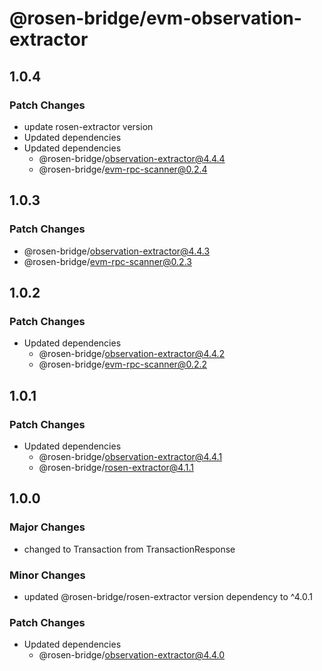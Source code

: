 # @rosen-bridge/evm-observation-extractor

## 1.0.4

### Patch Changes

- update rosen-extractor version
- Updated dependencies
- Updated dependencies
  - @rosen-bridge/observation-extractor@4.4.4
  - @rosen-bridge/evm-rpc-scanner@0.2.4

## 1.0.3

### Patch Changes

- @rosen-bridge/observation-extractor@4.4.3
- @rosen-bridge/evm-rpc-scanner@0.2.3

## 1.0.2

### Patch Changes

- Updated dependencies
  - @rosen-bridge/observation-extractor@4.4.2
  - @rosen-bridge/evm-rpc-scanner@0.2.2

## 1.0.1

### Patch Changes

- Updated dependencies
  - @rosen-bridge/observation-extractor@4.4.1
  - @rosen-bridge/rosen-extractor@4.1.1

## 1.0.0

### Major Changes

- changed to Transaction from TransactionResponse

### Minor Changes

- updated @rosen-bridge/rosen-extractor version dependency to ^4.0.1

### Patch Changes

- Updated dependencies
  - @rosen-bridge/observation-extractor@4.4.0
